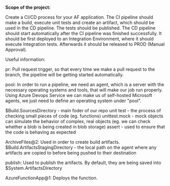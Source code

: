 **Scope of the project:**

Create a CI/CD process for your AF application. The CI pipeline should make a build, execute unit tests and create an artifact, which should be used in the CD pipeline.
The tests should be published.
The CD pipeline should start automatically after the CI pipeline was finished successfully. It should be first deployed to an Integration Environment, where
it should execute Integration tests. Afterwards it should be released to PROD (Manual Approval).

Useful information:

pr: Pull request trigger, so that every time we make a pull request to the branch, the pipeline will be getting started automatically.

pool: In order to run a pipeline, we need an agent, which is a server with the necessary operating systems and tools, that will make our job run properly. Using Azure Devops Service we can make us of self-hosted Microsoft agents, we just need to define an operating system under "pool".

$Build.SourcesDirectory - main foder of our repo unit test - the process of checking small pieces of code (eg. functions) unittest.mock - mock objects can simulate the behavior of complex, real objects (eg. we can check whether a blob is being created in blob storage) assert - used to ensure that the code is behaving as expected

ArchiveFiles@2: Used in order to create build artifacts. $Build.ArtifactsStagingDirectory - the local path on the agent where any artifacts are copied to before being pushed to their destination

publish: Used to publish the artifacts. By default, they are being saved into $System.ArtifactsDirectory

AzureFunctionApp@1: Deploys the function.
